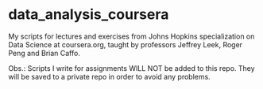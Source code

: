 data_analysis_coursera
======================

My scripts for lectures and exercises from Johns Hopkins specialization on Data Science at coursera.org, taught by professors Jeffrey Leek, Roger Peng and Brian Caffo.

Obs.: Scripts I write for assignments WILL NOT be added to this repo. They will be saved to a private repo in order to avoid any problems.
